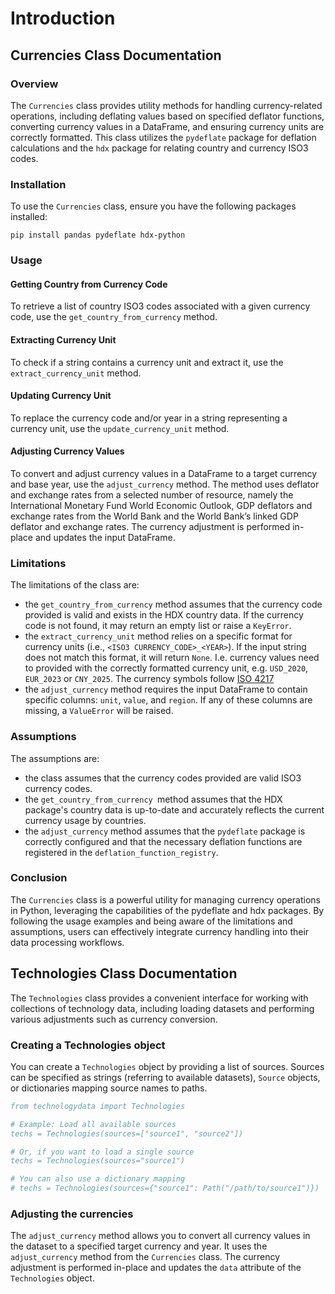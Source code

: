 # Introduction

## Currencies Class Documentation

### Overview

The `Currencies` class provides utility methods for handling currency-related operations, including deflating values based on specified deflator functions, converting currency values in a DataFrame, and ensuring currency units are correctly formatted. 
This class utilizes the `pydeflate` package for deflation calculations and the `hdx` package for relating country and currency ISO3 codes.

### Installation

To use the `Currencies` class, ensure you have the following packages installed:

`pip install pandas pydeflate hdx-python`

### Usage

#### Getting Country from Currency Code

To retrieve a list of country ISO3 codes associated with a given currency code, use the `get_country_from_currency` method.

#### Extracting Currency Unit

To check if a string contains a currency unit and extract it, use the `extract_currency_unit` method.

#### Updating Currency Unit

To replace the currency code and/or year in a string representing a currency unit, use the `update_currency_unit` method.

#### Adjusting Currency Values

To convert and adjust currency values in a DataFrame to a target currency and base year, use the `adjust_currency` method. The method uses deflator and exchange rates from a selected number of resource, namely the International Monetary Fund World Economic Outlook, GDP deflators and exchange rates from the World Bank and the World Bank’s linked GDP deflator and exchange rates. The currency adjustment is performed in-place and updates the input DataFrame.

### Limitations

The limitations of the class are:
- the `get_country_from_currency` method assumes that the currency code provided is valid and exists in the HDX country data. If the currency code is not found, it may return an empty list or raise a `KeyError`. 
- the `extract_currency_unit` method relies on a specific format for currency units (i.e., `<ISO3 CURRENCY_CODE>_<YEAR>`). If the input string does not match this format, it will return `None`. I.e. currency values need to provided with the correctly formatted currency unit, e.g. `USD_2020`, `EUR_2023` or `CNY_2025`. The currency symbols follow [ISO 4217](https://de.wikipedia.org/wiki/ISO_4217)
- the `adjust_currency` method requires the input DataFrame to contain specific columns: `unit`, `value`, and `region`. If any of these columns are missing, a `ValueError` will be raised.

### Assumptions

The assumptions are:
- the class assumes that the currency codes provided are valid ISO3 currency codes.
- the `get_country_from_currency `method assumes that the HDX package's country data is up-to-date and accurately reflects the current currency usage by countries.
- the `adjust_currency` method assumes that the `pydeflate` package is correctly configured and that the necessary deflation functions are registered in the `deflation_function_registry`.

### Conclusion

The `Currencies` class is a powerful utility for managing currency operations in Python, leveraging the capabilities of the pydeflate and hdx packages. By following the usage examples and being aware of the limitations and assumptions, users can effectively integrate currency handling into their data processing workflows.

## Technologies Class Documentation

The `Technologies` class provides a convenient interface for working with collections of technology data, including loading datasets and performing various adjustments such as currency conversion.

### Creating a Technologies object

You can create a `Technologies` object by providing a list of sources. Sources can be specified as strings (referring to available datasets), `Source` objects, or dictionaries mapping source names to paths.

```bibtex
from technologydata import Technologies

# Example: Load all available sources
techs = Technologies(sources=["source1", "source2"])

# Or, if you want to load a single source
techs = Technologies(sources="source1")

# You can also use a dictionary mapping
# techs = Technologies(sources={"source1": Path("/path/to/source1")})
```

### Adjusting the currencies

The `adjust_currency` method allows you to convert all currency values in the dataset to a specified target currency and year. It uses the `adjust_currency` method from the `Currencies` class. The currency adjustment is performed in-place and updates the `data` attribute of the `Technologies` object.